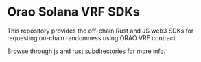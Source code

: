 # Orao Solana VRF SDKs
This repository provides the off-chain Rust and JS web3 SDKs for requesting on-chain randomness using ORAO VRF contract.

Browse through js and rust subdirectories for more info.